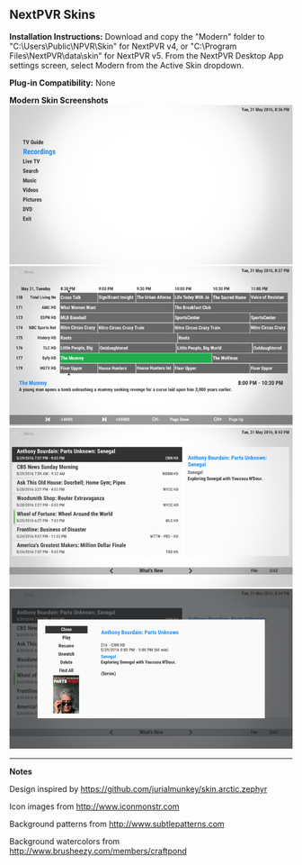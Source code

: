 ## NextPVR Skins ##

**Installation Instructions:** 
Download and copy the "Modern" folder to "C:\Users\Public\NPVR\Skin\" for NextPVR v4, or "C:\Program Files\NextPVR\data\skin\" for NextPVR v5.  From the NextPVR Desktop App settings screen, select Modern from the Active Skin dropdown.

**Plug-in Compatibility:** None

**Modern Skin Screenshots**
![Main Menu](https://github.com/cweseloh/nextpvr-skins/raw/master/Screenshots/1-%20MainMenu.jpg)
![Guide](https://github.com/cweseloh/nextpvr-skins/raw/master/Screenshots/2-%20Guide.jpg)
![Recordings](https://github.com/cweseloh/nextpvr-skins/raw/master/Screenshots/3-%20Recordings.jpg)
![Recording Details](https://github.com/cweseloh/nextpvr-skins/raw/master/Screenshots/4%20-%20RecordingDetails.jpg)

-----
**Notes**

Design inspired by https://github.com/jurialmunkey/skin.arctic.zephyr

Icon images from http://www.iconmonstr.com

Background patterns from http://www.subtlepatterns.com

Background watercolors from http://www.brusheezy.com/members/craftpond
